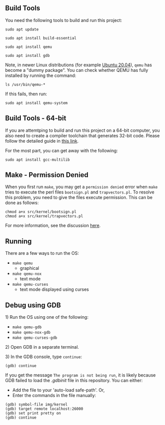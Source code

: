 ## Build Tools

You need the following tools to build and run this project:

```
sudo apt update

sudo apt install build-essential

sudo apt install qemu

sudo apt install gdb
```

Note, in newer Linux distributions (for example [Ubuntu 20.04][2]), `qemu` has become a "dummy package". You can check whether QEMU has fully installed by running the command:

```
ls /usr/bin/qemu-*
```

If this fails, then run:

```
sudo apt install qemu-system
```


## Build Tools - 64-bit

If you are attemtping to build and run this project on a 64-bit computer, you also need to create a compiler toolchain that generates 32-bit code. Please follow the detailed guide in [this link][0].

For the most part, you can get away with the following:

```
sudo apt install gcc-multilib
```


## Make - Permission Denied

When you first run `make`, you may get a `permission denied` error when `make` tries to execute the perl files `bootsign.pl` and `trapvectors.pl`. To resolve this problem, you need to give the files execute permission. This can be done as follows:

```
chmod a+x src/kernel/bootsign.pl
chmod a+x src/kernel/trapvectors.pl
```

For more information, see the discussion [here][1].


## Running

There are a few ways to run the OS:

- `make qemu`
	- graphical
- `make qemu-nox`
	- text mode
- `make qemu-curses`
	- text mode displayed using curses


## Debug using GDB

1\) Run the OS using one of the following:

- `make qemu-gdb`
- `make qemu-nox-gdb`
- `make qemu-curses-gdb`

2\) Open GDB in a separate terminal.

3\) In the GDB console, type `continue`:

```
(gdb) continue
```

If you get the message `The program is not being run`, it is likely because GDB failed to load the _.gdbinit_ file in this repository. You can either:

- Add the file to your 'auto-load safe-path'. Or,
- Enter the commands in the file manually:

```
(gdb) symbol-file img/kernel
(gdb) target remote localhost:26000
(gdb) set print pretty on
(gdb) continue
```



[0]: https://pdos.csail.mit.edu/6.828/2018/tools.html
[1]: https://www.cs.bgu.ac.il/~osce151/Assignment_1?action=show-thread&id=03742be4bbf284c7dd39833c6107ab87
[2]: https://launchpad.net/ubuntu/focal/+package/qemu

